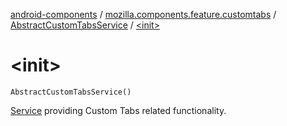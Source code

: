 [android-components](../../index.md) / [mozilla.components.feature.customtabs](../index.md) / [AbstractCustomTabsService](index.md) / [&lt;init&gt;](./-init-.md)

# &lt;init&gt;

`AbstractCustomTabsService()`

[Service](#) providing Custom Tabs related functionality.

